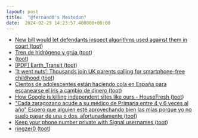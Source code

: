 ```yaml
---
layout: post
title:  "@fernand0's Mastodon"
date:  2024-02-29 14:23:57.400000+00:00
---
```

*  [New bill would let defendants inspect algorithms used against them in court ](https://www.theverge.com/2024/2/15/24074214/justice-in-forensic-algorithms-act-democrats-mark-takano-dwight-evan) ([toot](https://mastodon.social/@fernand0/112015221548615096))
*  [Tren de hidrógeno y grúa ](https://www.flickr.com/photos/fernand0/53530555366) ([toot](https://mastodon.social/@fernand0/112015148748452854))
*  [ ](https://linuxrocks.online/@JulHer) ([toot](https://mastodon.social/@fernand0/112015043689519900))
*  [[PDF] Earth_Transit   ](https://zhaoxusui.github.io/Earth_Transit.pdf) ([toot](https://mastodon.social/@fernand0/112014849716567344))
*  [‘It went nuts’: Thousands join UK parents calling for smartphone-free childhood ](https://www.theguardian.com/technology/2024/feb/17/thousands-join-uk-parents-calling-for-smartphone-free-childhoo) ([toot](https://mastodon.social/@fernand0/112014518470530794))
*  [Cientos de adolescentes están haciendo cola en España para escanearse el iris a cambio de dinero ](https://www.xataka.com/privacidad/cientos-adolescentes-hacen-cola-espana-para-escanearse-iris-a-cambio-dinero-han-denunciad) ([toot](https://mastodon.social/@fernand0/112014374461372452))
*  [How Google is killing independent sites like ours - HouseFresh ](https://housefresh.com/david-vs-digital-goliaths) ([toot](https://mastodon.social/@fernand0/112014000449651119))
*  [&quot;Cada zaragozano acude a su médico de Primaria entre 4 y 6 veces al año&quot; Espero que alguien esté aprovechando bien las mías porque yo no suelo pasar de una o dos, afortunadamente ](https://mastodon.social/@fernand0/112013654665051418) ([toot](https://mastodon.social/@fernand0/112013654665051418))
*  [Keep your phone number private with Signal usernames ](https://signal.org/blog/phone-number-privacy-usernames) ([toot](https://mastodon.social/@fernand0/112012479191932561))
*  [ringzer0 ](https://docs.google.com/presentation/d/1m9Lj0moMZUAGnREqyMp5A0JRFkiOB9Xv89TiCQHgQSY/edi) ([toot](https://mastodon.social/@fernand0/112010486810155389))
